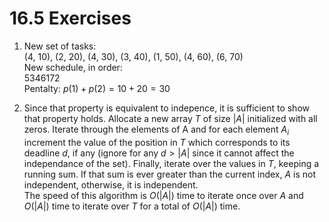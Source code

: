 # 16.5 Exercises

1.  New set of tasks:\
    (4, 10), (2, 20), (4, 30), (3, 40), (1, 50), (4, 60), (6, 70)\
    New schedule, in order:\
    5346172\
    Pentalty: $p(1) + p(2) =  10 + 20 = 30$

2.  Since that property is equivalent to indepence, it is sufficient to show that property holds. Allocate a new array $T$ of size $|A|$ initialized with all zeros. Iterate through the elements of A and for each element $A_i$ increment the value of the position in $T$ which corresponds to its deadline $d$, if any (ignore for any $d > |A|$ since it cannot affect the independance of the set). Finally, iterate over the values in $T$, keeping a running sum. If that sum is ever greater than the current index, $A$ is not independent, otherwise, it is independent.\
The speed of this algorithm is $O(|A|)$ time to iterate once over $A$ and $O(|A|)$ time to iterate over $T$ for a total of $O(|A|)$ time.